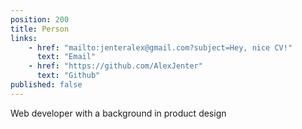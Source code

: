 ```yaml
---
position: 200
title: Person
links:
    - href: "mailto:jenteralex@gmail.com?subject=Hey, nice CV!"
      text: "Email"
    - href: "https://github.com/AlexJenter"
      text: "Github" 
published: false
---
```


Web developer with a background in &shy;product design